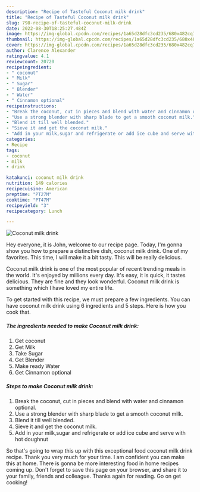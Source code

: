 ```yaml
---
description: "Recipe of Tasteful Coconut milk drink"
title: "Recipe of Tasteful Coconut milk drink"
slug: 798-recipe-of-tasteful-coconut-milk-drink
date: 2022-08-30T18:25:27.484Z
image: https://img-global.cpcdn.com/recipes/1a65d28dfc3cd235/680x482cq70/coconut-milk-drink-recipe-main-photo.jpg
thumbnail: https://img-global.cpcdn.com/recipes/1a65d28dfc3cd235/680x482cq70/coconut-milk-drink-recipe-main-photo.jpg
cover: https://img-global.cpcdn.com/recipes/1a65d28dfc3cd235/680x482cq70/coconut-milk-drink-recipe-main-photo.jpg
author: Clarence Alexander
ratingvalue: 4.1
reviewcount: 20720
recipeingredient:
- " coconut"
- " Milk"
- " Sugar"
- " Blender"
- " Water"
- " Cinnamon optional"
recipeinstructions:
- "Break the coconut, cut in pieces and blend with water and cinnamon optional."
- "Use a strong blender with sharp blade to get a smooth coconut milk."
- "Blend it till well blended."
- "Sieve it and get the coconut milk."
- "Add in your milk,sugar and refrigerate or add ice cube and serve with hot doughnut"
categories:
- Recipe
tags:
- coconut
- milk
- drink

katakunci: coconut milk drink 
nutrition: 149 calories
recipecuisine: American
preptime: "PT27M"
cooktime: "PT47M"
recipeyield: "3"
recipecategory: Lunch

---
```



![Coconut milk drink](https://img-global.cpcdn.com/recipes/1a65d28dfc3cd235/680x482cq70/coconut-milk-drink-recipe-main-photo.jpg)

Hey everyone, it is John, welcome to our recipe page. Today, I'm gonna show you how to prepare a distinctive dish, coconut milk drink. One of my favorites. This time, I will make it a bit tasty. This will be really delicious.

Coconut milk drink is one of the most popular of recent trending meals in the world. It's enjoyed by millions every day. It's easy, it is quick, it tastes delicious. They are fine and they look wonderful. Coconut milk drink is something which I have loved my entire life.




To get started with this recipe, we must prepare a few ingredients. You can have coconut milk drink using 6 ingredients and 5 steps. Here is how you cook that.

<!--inarticleads1-->

##### The ingredients needed to make Coconut milk drink:

1. Get  coconut
1. Get  Milk
1. Take  Sugar
1. Get  Blender
1. Make ready  Water
1. Get  Cinnamon optional




<!--inarticleads2-->

##### Steps to make Coconut milk drink:

1. Break the coconut, cut in pieces and blend with water and cinnamon optional.
1. Use a strong blender with sharp blade to get a smooth coconut milk.
1. Blend it till well blended.
1. Sieve it and get the coconut milk.
1. Add in your milk,sugar and refrigerate or add ice cube and serve with hot doughnut




So that's going to wrap this up with this exceptional food coconut milk drink recipe. Thank you very much for your time. I am confident you can make this at home. There is gonna be more interesting food in home recipes coming up. Don't forget to save this page on your browser, and share it to your family, friends and colleague. Thanks again for reading. Go on get cooking!
